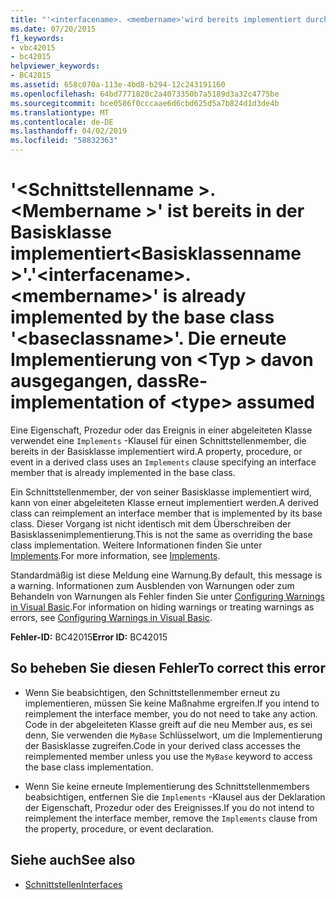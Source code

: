 ```yaml
---
title: "'<interfacename>. <membername>'wird bereits implementiert durch die Basisklasse'<baseclassname>'. Die erneute Implementierung von <type> davon ausgegangen, dass"
ms.date: 07/20/2015
f1_keywords:
- vbc42015
- bc42015
helpviewer_keywords:
- BC42015
ms.assetid: 658c070a-113e-4bd8-b294-12c243191160
ms.openlocfilehash: 64bd7771820c2a4073350b7a5189d3a32c4775be
ms.sourcegitcommit: bce0586f0cccaae6d6cbd625d5a7b824d1d3de4b
ms.translationtype: MT
ms.contentlocale: de-DE
ms.lasthandoff: 04/02/2019
ms.locfileid: "58832363"
---
```

# <a name="interfacenamemembername-is-already-implemented-by-the-base-class-baseclassname-re-implementation-of-type-assumed"></a><span data-ttu-id="b8e0b-103">'\<Schnittstellenname >. \<Membername >' ist bereits in der Basisklasse implementiert\<Basisklassenname >'.</span><span class="sxs-lookup"><span data-stu-id="b8e0b-103">'\<interfacename>.\<membername>' is already implemented by the base class '\<baseclassname>'.</span></span> <span data-ttu-id="b8e0b-104">Die erneute Implementierung von \<Typ > davon ausgegangen, dass</span><span class="sxs-lookup"><span data-stu-id="b8e0b-104">Re-implementation of \<type> assumed</span></span>
<span data-ttu-id="b8e0b-105">Eine Eigenschaft, Prozedur oder das Ereignis in einer abgeleiteten Klasse verwendet eine `Implements` -Klausel für einen Schnittstellenmember, die bereits in der Basisklasse implementiert wird.</span><span class="sxs-lookup"><span data-stu-id="b8e0b-105">A property, procedure, or event in a derived class uses an `Implements` clause specifying an interface member that is already implemented in the base class.</span></span>  
  
 <span data-ttu-id="b8e0b-106">Ein Schnittstellenmember, der von seiner Basisklasse implementiert wird, kann von einer abgeleiteten Klasse erneut implementiert werden.</span><span class="sxs-lookup"><span data-stu-id="b8e0b-106">A derived class can reimplement an interface member that is implemented by its base class.</span></span> <span data-ttu-id="b8e0b-107">Dieser Vorgang ist nicht identisch mit dem Überschreiben der Basisklassenimplementierung.</span><span class="sxs-lookup"><span data-stu-id="b8e0b-107">This is not the same as overriding the base class implementation.</span></span> <span data-ttu-id="b8e0b-108">Weitere Informationen finden Sie unter [Implements](../../../visual-basic/language-reference/statements/implements-clause.md).</span><span class="sxs-lookup"><span data-stu-id="b8e0b-108">For more information, see [Implements](../../../visual-basic/language-reference/statements/implements-clause.md).</span></span>  
  
 <span data-ttu-id="b8e0b-109">Standardmäßig ist diese Meldung eine Warnung.</span><span class="sxs-lookup"><span data-stu-id="b8e0b-109">By default, this message is a warning.</span></span> <span data-ttu-id="b8e0b-110">Informationen zum Ausblenden von Warnungen oder zum Behandeln von Warnungen als Fehler finden Sie unter [Configuring Warnings in Visual Basic](/visualstudio/ide/configuring-warnings-in-visual-basic).</span><span class="sxs-lookup"><span data-stu-id="b8e0b-110">For information on hiding warnings or treating warnings as errors, see [Configuring Warnings in Visual Basic](/visualstudio/ide/configuring-warnings-in-visual-basic).</span></span>  
  
 <span data-ttu-id="b8e0b-111">**Fehler-ID:** BC42015</span><span class="sxs-lookup"><span data-stu-id="b8e0b-111">**Error ID:** BC42015</span></span>  
  
## <a name="to-correct-this-error"></a><span data-ttu-id="b8e0b-112">So beheben Sie diesen Fehler</span><span class="sxs-lookup"><span data-stu-id="b8e0b-112">To correct this error</span></span>  
  
-   <span data-ttu-id="b8e0b-113">Wenn Sie beabsichtigen, den Schnittstellenmember erneut zu implementieren, müssen Sie keine Maßnahme ergreifen.</span><span class="sxs-lookup"><span data-stu-id="b8e0b-113">If you intend to reimplement the interface member, you do not need to take any action.</span></span> <span data-ttu-id="b8e0b-114">Code in der abgeleiteten Klasse greift auf die neu Member aus, es sei denn, Sie verwenden die `MyBase` Schlüsselwort, um die Implementierung der Basisklasse zugreifen.</span><span class="sxs-lookup"><span data-stu-id="b8e0b-114">Code in your derived class accesses the reimplemented member unless you use the `MyBase` keyword to access the base class implementation.</span></span>  
  
-   <span data-ttu-id="b8e0b-115">Wenn Sie keine erneute Implementierung des Schnittstellenmembers beabsichtigen, entfernen Sie die `Implements` -Klausel aus der Deklaration der Eigenschaft, Prozedur oder des Ereignisses.</span><span class="sxs-lookup"><span data-stu-id="b8e0b-115">If you do not intend to reimplement the interface member, remove the `Implements` clause from the property, procedure, or event declaration.</span></span>  
  
## <a name="see-also"></a><span data-ttu-id="b8e0b-116">Siehe auch</span><span class="sxs-lookup"><span data-stu-id="b8e0b-116">See also</span></span>

- [<span data-ttu-id="b8e0b-117">Schnittstellen</span><span class="sxs-lookup"><span data-stu-id="b8e0b-117">Interfaces</span></span>](../../../visual-basic/programming-guide/language-features/interfaces/index.md)
